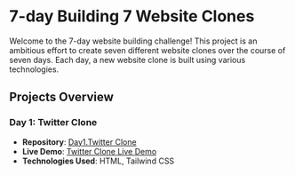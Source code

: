 # 7-day Building 7 Website Clones

Welcome to the 7-day website building challenge! This project is an ambitious effort to create seven different website clones over the course of seven days. Each day, a new website clone is built using various technologies.

## Projects Overview

### Day 1: Twitter Clone
- **Repository**: [Day1.Twitter Clone](https://github.com/nirajan-khatiwada/tailwindprojects/tree/main/Day1.%20Twitter%20Clone) <!-- Replace with the actual URL -->
- **Live Demo**: [Twitter Clone Live Demo](https://nirajan-khatiwada.github.io/tailwindprojects/day1.Twitter/) <!-- Replace with the actual URL -->
- **Technologies Used**: HTML, Tailwind CSS
